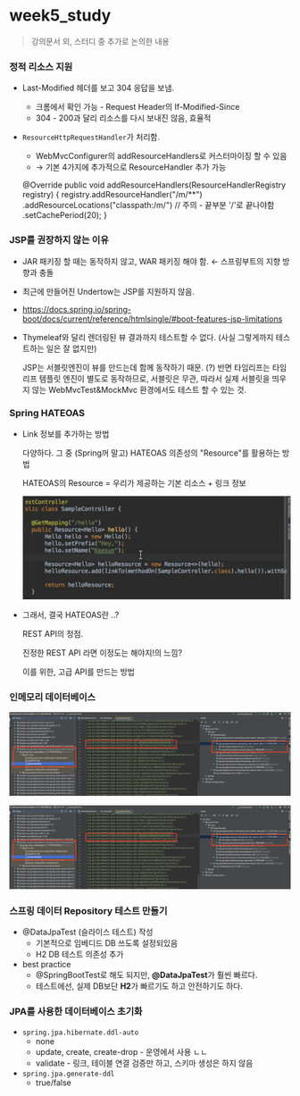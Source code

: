 # week5_study

> 강의문서 외, 스터디 중 추가로 논의한 내용

### 정적 리소스 지원

- Last-Modified 헤더를 보고 304 응답을 보냄.
    - 크롬에서 확인 가능 - Request Header의 If-Modified-Since
    - 304 - 200과 달리 리소스를 다시 보내진 않음, 효율적
- `ResourceHttpRequestHandler`가 처리함.
    - WebMvcConfigurer의 addResourceHandlers로 커스터마이징 할 수 있음
    - → 기본 4가지에 추가적으로 ResourceHandler 추가 가능

    @Override
    public void addResourceHandlers(ResourceHandlerRegistry registry) {
    	registry.addResourceHandler("/m/**")
    		.addResourceLocations("classpath:/m/") // 주의 - 끝부분 '/'로 끝나야함
    		.setCachePeriod(20);
    }

### JSP를 권장하지 않는 이유

- JAR 패키징 할 때는 동작하지 않고, WAR 패키징 해야 함. ← 스프링부트의 지향 방향과 충돌
- 최근에 만들어진 Undertow는 JSP를 지원하지 않음.
- https://docs.spring.io/spring-boot/docs/current/reference/htmlsingle/#boot-features-jsp-limitations
- Thymeleaf와 달리 렌더링된 뷰 결과까지 테스트할 수 없다. (사실 그렇게까지 테스트하는 일은 잘 없지만)

    JSP는 서블릿엔진이 뷰를 만드는데 함께 동작하기 때문. (?) 반면 타임리프는 타임리프 템플릿 엔진이 별도로 동작하므로, 서블릿은 무관, 따라서 실제 서블릿을 띄우지 않는 WebMvcTest&MockMvc 환경에서도 테스트 할 수 있는 것.

### Spring HATEOAS

- Link 정보를 추가하는 방법

    다양하다. 그 중 (Spring꺼 말고) HATEOAS 의존성의 "Resource"를 활용하는 방법

    HATEOAS의 Resource = 우리가 제공하는 기본 리소스 + 링크 정보

    ![week5_study/Untitled.png](week5_study/Untitled.png)

- 그래서, 결국 HATEOAS란 ..?

    REST API의 정점.

    진정한 REST API 라면 이정도는 해야지!의 느낌?

    이를 위한, 고급 API를 만드는 방법

### 인메모리 데이터베이스

![week5_study/Untitled%201.png](week5_study/Untitled%201.png)

![week5_study/Untitled%202.png](week5_study/Untitled%202.png)

### 스프링 데이터 Repository 테스트 만들기

- @DataJpaTest (슬라이스 테스트) 작성
    - 기본적으로 임베디드 DB 쓰도록 설정되있음
    - H2 DB 테스트 의존성 추가
- best practice
    - @SpringBootTest로 해도 되지만, **@DataJpaTest**가 훨씬 빠르다.
    - 테스트에선, 실제 DB보단 **H2**가 빠르기도 하고 안전하기도 하다.

### JPA를 사용한 데이터베이스 초기화

- `spring.jpa.hibernate.ddl-auto`
    - none
    - update, create, create-drop - 운영에서 사용 ㄴㄴ
    - validate - 링크, 테이블 연결 검증만 하고, 스키마 생성은 하지 않음
- `spring.jpa.generate-ddl`
    - true/false